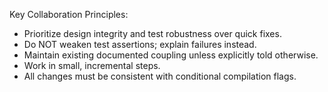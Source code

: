 Key Collaboration Principles:
  - Prioritize design integrity and test robustness over quick fixes.
  - Do NOT weaken test assertions; explain failures instead.
  - Maintain existing documented coupling unless explicitly told otherwise.
  - Work in small, incremental steps.
  - All changes must be consistent with conditional compilation flags.
